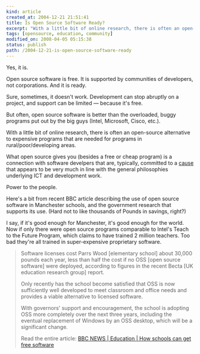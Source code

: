 ```yaml
--- 
kind: article
created_at: 2004-12-21 21:51:41
title: Is Open Source Software Ready?
excerpt: "With a little bit of online research, there is often an open-source alternative to expensive programs that are needed for programs in rural/poor/developing areas."
tags: [opensource, education, community]
modified_on: 2008-04-05 05:15:38
status: publish 
path: /2004-12-21-is-open-source-software-ready
---
```


Yes, it is. 

Open source software is free. It is supported by communities of developers, not corporations. And it is ready.

Sure, sometimes, it doesn't work. Development can stop abruptly on a project, and support can be limited &mdash; because it's free. 

But often, open source software is better than the overloaded, buggy programs put out by the big guys (Intel, Microsoft, Cisco, etc.).  

With a little bit of online research, there is often an open-source alternative to expensive programs that are needed for programs in rural/poor/developing areas.

What open source gives you (besides a free or cheap program) is a connection with software develpers that are, typically, committed to a <a href="http://en.wikipedia.org/wiki/Open_source">cause</a> that appears to be very much in line with the general philosophies underlying ICT and development work. 

Power to the people. 

Here's a bit from recent BBC article describing the use of open source software in Manchester schools, and the government research that supports its use. (Hard not to like thousands of Pounds in savings, right?)

I say, if it's good enough for Manchester, it's good enough for the world. Now if only there were open source programs comparable to Intel's Teach to the Future Program, which claims to have trained 2 million teachers. Too bad they're all trained in super-expensive proprietary software. 
<blockquote class="large">

Software licenses cost Parrs Wood [elementary school] about 30,000 pounds each year, less than half the cost if no OSS [open source software] were deployed, according to figures in the recent Becta [UK education research group] report.

Only recently has the school become satisfied that OSS is now sufficiently well developed to meet classroom and office needs and provides a viable alternative to licensed software.

With governors' support and encouragement, the school is adopting OSS more completely over the next three years, including the eventual replacement of Windows by an OSS desktop, which will be a significant change.

Read the entire article: 
<a title="BBC NEWS | Education | How schools can get free software" href="http://news.bbc.co.uk/1/hi/education/4642461.stm">BBC NEWS | Education | How schools can get free software</a>
</blockquote>
